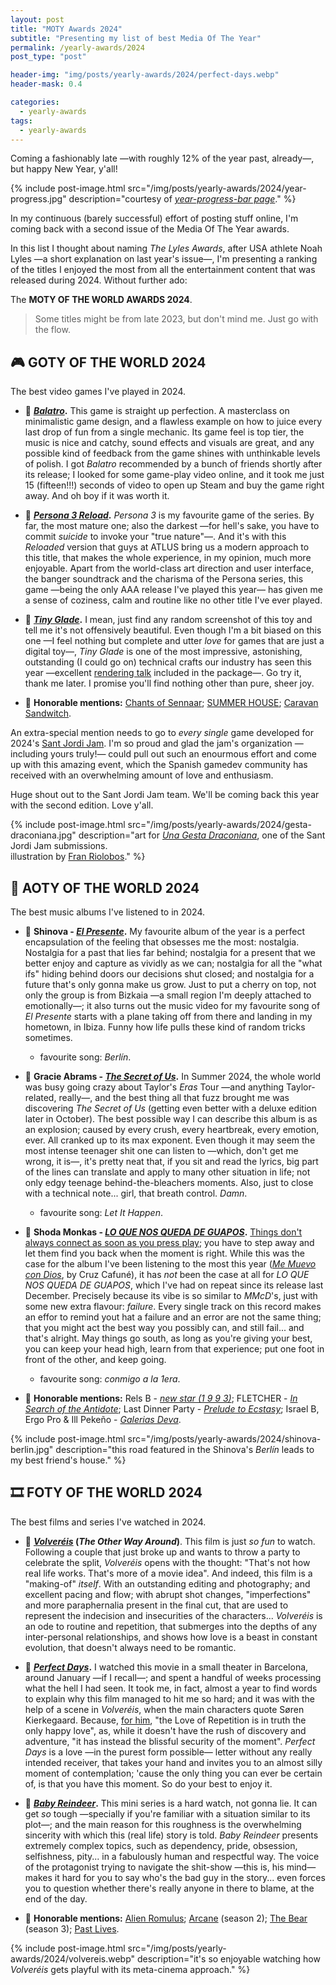 ```yaml
---
layout: post
title: "MOTY Awards 2024"
subtitle: "Presenting my list of best Media Of The Year"
permalink: /yearly-awards/2024
post_type: "post"

header-img: "img/posts/yearly-awards/2024/perfect-days.webp"
header-mask: 0.4

categories:
  - yearly-awards
tags:
  - yearly-awards
---
```


Coming a fashionably late —with roughly 12% of the year past, already—, but
happy New Year, y'all!

{% include post-image.html src="/img/posts/yearly-awards/2024/year-progress.jpg" description="courtesy of <a href='https://year-progress-bar.pages.dev/'><i>year-progress-bar page</i></a>." %}

In my continuous (barely successful) effort of posting stuff online,
I'm coming back with a second issue of the Media Of The Year awards.

In this list I thought about naming _The Lyles Awards_, after USA athlete
Noah Lyles —a short explanation on last year's issue—, I'm presenting a
ranking of the titles I enjoyed the most from all the entertainment content
that was released during 2024. Without further ado:

The **MOTY OF THE WORLD AWARDS 2024**.

> Some titles might be from late 2023, but don't mind me. Just go with the flow.


## 🎮 GOTY OF THE WORLD 2024

The best video games I've played in 2024.

- 🥇 **[_Balatro_](https://store.steampowered.com/app/2379780/Balatro/).**
This game is straight up perfection. A masterclass on minimalistic game design,
and a flawless example on how to juice every last drop of fun from a single
mechanic. Its game feel is top tier, the music is nice and catchy, sound effects
and visuals are great, and any possible kind of feedback from the game shines with
unthinkable levels of polish. I got _Balatro_ recommended by a bunch of friends
shortly after its release; I looked for some game-play video online, and it took
me just 15 (fifteen!!!) seconds of video to open up Steam and buy the game right
away. And oh boy if it was worth it.

- 🥈 **[_Persona 3 Reload_](https://store.steampowered.com/app/2161700/Persona_3_Reload/).**
_Persona 3_ is my favourite game of the series. By far, the most mature one;
also the darkest —for hell's sake, you have to commit _suicide_ to invoke your
"true nature"—. And it's with this _Reloaded_ version that guys at ATLUS bring
us a modern approach to this title, that makes the whole experience, in
my opinion, much more enjoyable. Apart from the world-class art direction and user
interface, the banger soundtrack and the charisma of the Persona series, this
game —being the only AAA release I've played this year— has given me a sense of
coziness, calm and routine like no other title I've ever played.

- 🥉 **[_Tiny Glade_](https://store.steampowered.com/app/2198150/Tiny_Glade/).**
I mean, just find any random screenshot of this toy and tell me it's not
offensively beautiful. Even though I'm a bit biased on this one —I feel nothing
but complete and utter _love_ for games that are just a digital toy—, _Tiny Glade_
is one of the most impressive, astonishing, outstanding (I could go on) technical
crafts our industry has seen this year —excellent [rendering talk](https://www.youtube.com/watch?v=jusWW2pPnA0)
included in the package—. Go try it, thank me later. I promise you'll find nothing
other than pure, sheer joy.

- 💐 **Honorable mentions:**
[Chants of Sennaar](https://store.steampowered.com/app/1931770/Chants_of_Sennaar/);
[SUMMER HOUSE](https://store.steampowered.com/app/2533960/SUMMERHOUSE/);
[Caravan Sandwitch](https://store.steampowered.com/app/1582650/Caravan_SandWitch/).

An extra-special mention needs to go to _every single_ game developed
for 2024's [Sant Jordi Jam](https://bsky.app/profile/santjordijam.bsky.social).
I'm so proud and glad the jam's organization —including yours truly!—
could pull out such an enourmous effort and come up with this amazing
event, which the Spanish gamedev community has received with an
overwhelming amount of love and enthusiasm.

Huge shout out to the Sant Jordi Jam team. We'll be coming back this
year with the second edition. Love y'all.

{% include post-image.html src="/img/posts/yearly-awards/2024/gesta-draconiana.jpg" description="art for <a href='https://johnnyprat.itch.io/una-gesta-draconiana'><i>Una Gesta Draconiana</i></a>, one of the Sant Jordi Jam submissions.<br>illustration by <a href='https://bsky.app/profile/franxurio.bsky.social'>Fran Riolobos</a>." %}


## 💽 AOTY OF THE WORLD 2024

The best music albums I've listened to in 2024.

- 🥇 **Shinova - [_El Presente_](https://open.spotify.com/album/44OiGgZn2QmOAz926hjxCq?si=OOT2-C0hRSe4NtkxcweCnQ).**
My favourite album of the year is a perfect encapsulation of the feeling
that obsesses me the most: nostalgia. Nostalgia for a past that lies far
behind; nostalgia for a present that we better enjoy and capture as vividly
as we can; nostalgia for all the "what ifs" hiding behind doors our decisions
shut closed; and nostalgia for a future that's only gonna make us grow.
Just to put a cherry on top, not only the group is from Bizkaia —a small
region I'm deeply attached to emotionally—; it also turns out the music
video for my favourite song of _El Presente_ starts with a plane taking off
from there and landing in my hometown, in Ibiza. Funny how life pulls these
kind of random tricks sometimes.
  - favourite song: _Berlín_.

- 🥈 **Gracie Abrams - [_The Secret of Us_](https://open.spotify.com/album/56bdWeO40o3WfAD2Lja4dl?si=a75i_u_OTdS0HhobnT06Ng).**
In Summer 2024, the whole world was busy going crazy about Taylor's _Eras_ Tour
—and anything Taylor-related, really—, and the best thing all that fuzz brought
me was discovering _The Secret of Us_ (getting even better with a deluxe edition
later in October). The best possible way I can describe this album is as an
explosion; caused by every crush, every heartbreak, every emotion, ever. All
cranked up to its max exponent. Even though it may seem the most intense teenager
shit one can listen to —which, don't get me wrong, it is—, it's pretty neat that,
if you sit and read the lyrics, big part of the lines can translate and apply to
many other situation in life; not only edgy teenage behind-the-bleachers moments.
Also, just to close with a technical note... girl, that breath control. _Damn_.
  - favourite song: _Let It Happen_.

- 🥉 **Shoda Monkas - [_LO QUE NOS QUEDA DE GUAPOS_](https://open.spotify.com/album/73YCxZFDNxY1N0Y2AwbecK?si=bxuwUAUWTeSlui1EkuvcoA).**
[Things don't always connect as soon as you press play](https://youtu.be/-8Q4i2XwGY8?t=35);
you have to step away and let them find you back when the moment is right.
While this was the case for the album I've been listening to the most this year
([_Me Muevo con Dios_](https://open.spotify.com/album/7yvmtCjHcBe9DqIVl7AwQT),
by Cruz Cafuné), it has _not_ been the case at all for _LO QUE NOS QUEDA DE GUAPOS_,
which I've had on repeat since its release last December. Precisely because its
vibe is so similar to _MMcD_'s, just with some new extra flavour: _failure_.
Every single track on this record makes an effor to remind yout hat a failure and
an error are not the same thing; that you might act the best way you possibly can,
and still fail... and that's alright. May things go south, as long as you're giving
your best, you can keep your head high, learn from that experience; put one foot in
front of the other, and keep going.
  - favourite song: _conmigo a la 1era_.

- 💐 **Honorable mentions:**
Rels B - [_new star (1 9 9 3)_](https://open.spotify.com/album/6MxVqDR6nACRxGSePfK9y4?si=CMYI2jSXTomZgfSzS70DBQ);
FLETCHER - [_In Search of the Antidote_](https://open.spotify.com/album/1ZXvAPiGoqDXWsLHd3oZ8Q?si=R0JnqPFGRr-6rXPUMjthNw);
Last Dinner Party - [_Prelude to Ecstasy_](https://open.spotify.com/album/1ycq58KRtWt3wFtbuIkvLn?si=Lz-9AWh_TPWj7w7sQWLvrQ);
Israel B, Ergo Pro & Ill Pekeño - [_Galerias Deva_](https://open.spotify.com/album/3rmxjgroZS3EVh9IrIm7dZ?si=G5s3qoJPTkyPvF-jUBFKBw).

{% include post-image.html src="/img/posts/yearly-awards/2024/shinova-berlin.jpg" description="this road featured in the Shinova's <i>Berlín</i> leads to my best friend's house." %}


## 🎞️ FOTY OF THE WORLD 2024

The best films and series I've watched in 2024.

- 🥇 **[_Volveréis_](https://www.justwatch.com/us/movie/the-other-way-around) (_The Other Way Around_)**.
This film is just _so fun_ to watch. Following a couple that just broke up
and wants to throw a party to celebrate the split, _Volveréis_ opens with
the thought: "That's not how real life works. That's more of a movie idea".
And indeed, this film is a "making-of" _itself_. With an outstanding editing
and photography; and excellent pacing and flow; with abrupt shot changes,
"imperfections" and more paraphernalia present in the final cut, that are
used to represent the indecision and insecurities of the characters...
_Volveréis_ is an ode to routine and repetition, that submerges into the
depths of any inter-personal relationships, and shows how love is a beast
in constant evolution, that doesn't always need to be romantic.

- 🥈 **[_Perfect Days_](https://www.justwatch.com/us/movie/perfect-days).**
I watched this movie in a small theater in Barcelona, around January —if
I recall—; and spent a handful of weeks processing what the hell I had seen.
It took me, in fact, almost a year to find words to explain why this film
managed to hit me so hard; and it was with the help of a scene in _Volveréis_,
when the main characters quote Søren Kierkegaard. Because, [for him](https://en.wikipedia.org/wiki/Repetition_(Kierkegaard_book)),
"the Love of Repetition is in truth the only happy love", as, while it doesn't
have the rush of discovery and adventure, "it has instead the blissful security
of the moment". _Perfect Days_ is a love —in the purest form possible— letter
without any really intended receiver, that takes your hand and invites you to
an almost silly moment of contemplation; 'cause the only thing you can ever be
certain of, is that you have this moment. So do your best to enjoy it.

- 🥉 **[_Baby Reindeer_](https://www.justwatch.com/us/tv-show/baby-reindeer).**
This mini series is a hard watch, not gonna lie. It can get _so_ tough —specially
if you're familiar with a situation similar to its plot—; and the main reason
for this roughness is the overwhelming sincerity with which this (real life)
story is told. _Baby Reindeer_ presents extremely complex topics, such as dependency,
pride, obsession, selfishness, pity... in a fabulously human and respectful way.
The voice of the protagonist trying to navigate the shit-show —this is, 
his mind— makes it hard for you to say who's the bad guy in the story...
even forces you to question whether there's really anyone in there to blame, at
the end of the day.

- 💐 **Honorable mentions:**
[Alien Romulus](https://www.justwatch.com/us/movie/alien-romulus);
[Arcane](https://www.justwatch.com/us/tv-show/arcane/season-2) (season 2);
[The Bear](https://www.justwatch.com/us/tv-show/the-bear/season-3) (season 3);
[Past Lives](https://www.justwatch.com/us/movie/past-lives).

{% include post-image.html src="/img/posts/yearly-awards/2024/volvereis.webp" description="it's so enjoyable watching how <i>Volveréis</i> gets playful with its meta-cinema approach." %}
